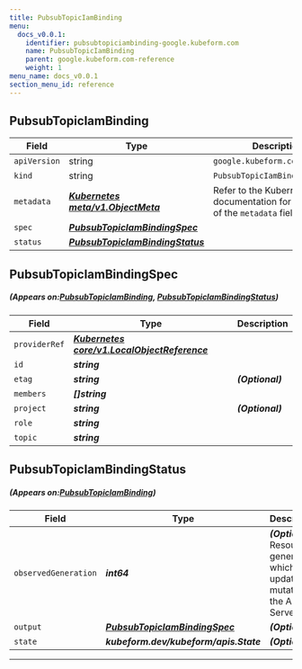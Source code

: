 ```yaml
---
title: PubsubTopicIamBinding
menu:
  docs_v0.0.1:
    identifier: pubsubtopiciambinding-google.kubeform.com
    name: PubsubTopicIamBinding
    parent: google.kubeform.com-reference
    weight: 1
menu_name: docs_v0.0.1
section_menu_id: reference
---
```


## PubsubTopicIamBinding
| Field | Type | Description |
| ------ | ----- | ----------- |
| `apiVersion` | string | `google.kubeform.com/v1alpha1` |
|    `kind` | string | `PubsubTopicIamBinding` |
| `metadata` | ***[Kubernetes meta/v1.ObjectMeta](https://kubernetes.io/docs/reference/generated/kubernetes-api/v1.13/#objectmeta-v1-meta)***|Refer to the Kubernetes API documentation for the fields of the `metadata` field.|
| `spec` | ***[PubsubTopicIamBindingSpec](#PubsubTopicIamBindingSpec)***||
| `status` | ***[PubsubTopicIamBindingStatus](#PubsubTopicIamBindingStatus)***||
## PubsubTopicIamBindingSpec
##### (Appears on:[PubsubTopicIamBinding](#PubsubTopicIamBinding), [PubsubTopicIamBindingStatus](#PubsubTopicIamBindingStatus))
| Field | Type | Description |
| ------ | ----- | ----------- |
| `providerRef` | ***[Kubernetes core/v1.LocalObjectReference](https://kubernetes.io/docs/reference/generated/kubernetes-api/v1.13/#localobjectreference-v1-core)***||
| `id` | ***string***||
| `etag` | ***string***| ***(Optional)*** |
| `members` | ***[]string***||
| `project` | ***string***| ***(Optional)*** |
| `role` | ***string***||
| `topic` | ***string***||
## PubsubTopicIamBindingStatus
##### (Appears on:[PubsubTopicIamBinding](#PubsubTopicIamBinding))
| Field | Type | Description |
| ------ | ----- | ----------- |
| `observedGeneration` | ***int64***| ***(Optional)*** Resource generation, which is updated on mutation by the API Server.|
| `output` | ***[PubsubTopicIamBindingSpec](#PubsubTopicIamBindingSpec)***| ***(Optional)*** |
| `state` | ***kubeform.dev/kubeform/apis.State***| ***(Optional)*** |
---
